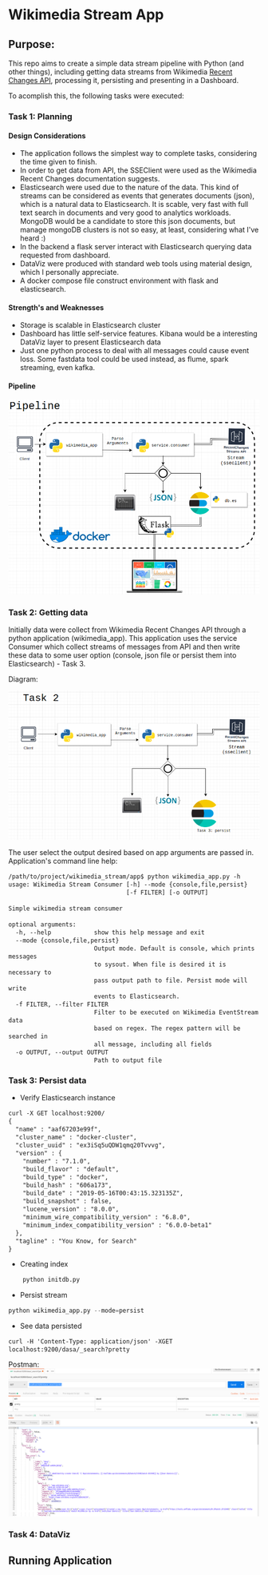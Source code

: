 # Wikimedia Stream App

## Purpose:
This repo aims to create a simple data stream pipeline with Python (and other things), including getting data streams from Wikimedia [Recent Changes API](https://wikitech.wikimedia.org/wiki/Event_Platform/EventStreams), processing it, persisting and presenting in a Dashboard.

To acomplish this, the following tasks were executed:

### Task 1: Planning

#### Design Considerations
- The application follows the simplest way to complete tasks, considering the time given to finish.
- In order to get data from API, the SSEClient were used as the Wikimedia Recent Changes documentation suggests. 
- Elasticsearch were used due to the nature of the data. This kind of streams can be considered as events that generates documents (json), which is a natural data to Elasticsearch.  It is scable, very fast with full text search in documents and very good to analytics workloads. MongoDB would be a candidate to store this json documents, but manage mongoDB clusters is not so easy, at least, considering what I've heard :)
- In the backend a flask server interact with Elasticsearch querying data requested from dashboard.
- DataViz were produced with standard web tools using material design, which I personally appreciate.
- A docker compose file construct environment with flask and elasticsearch.

#### Strength's and Weaknesses
- Storage is scalable in Elasticsearch cluster
- Dashboard has little self-service features. Kibana would be a interesting DataViz layer to present Elasticsearch data
- Just one python process to deal with all messages could cause event loss. Some fastdata tool could be used instead, as flume, spark streaming, even kafka.

#### Pipeline

![Pipeline](./doc/assets/img/pipeline.png)


### Task 2: Getting data

Initially data were collect from Wikimedia Recent Changes API through a python application (wikimedia_app).
This application uses the service Consumer which collect streams of messages from API and then write these data to some user option (console, json file or persist them into Elasticsearch) - Task 3. 

Diagram:

![Task2](./doc/assets/img/task2.png)

The user select the output desired based on app arguments are passed in.
Application's command line help:

```shell
/path/to/project/wikimedia_stream/app$ python wikimedia_app.py -h
usage: Wikimedia Stream Consumer [-h] --mode {console,file,persist}
                                 [-f FILTER] [-o OUTPUT]

Simple wikimedia stream consumer

optional arguments:
  -h, --help            show this help message and exit
  --mode {console,file,persist}
                        Output mode. Default is console, which prints messages
                        to sysout. When file is desired it is necessary to
                        pass output path to file. Persist mode will write
                        events to Elasticsearch.
  -f FILTER, --filter FILTER
                        Filter to be executed on Wikimedia EventStream data
                        based on regex. The regex pattern will be searched in
                        all message, including all fields
  -o OUTPUT, --output OUTPUT
                        Path to output file
```


### Task 3: Persist data

- Verify Elasticsearch instance

``` shell
curl -X GET localhost:9200/
{
  "name" : "aaf67203e99f",
  "cluster_name" : "docker-cluster",
  "cluster_uuid" : "ex3iSq5uQDW1qmq20Tvvvg",
  "version" : {
    "number" : "7.1.0",
    "build_flavor" : "default",
    "build_type" : "docker",
    "build_hash" : "606a173",
    "build_date" : "2019-05-16T00:43:15.323135Z",
    "build_snapshot" : false,
    "lucene_version" : "8.0.0",
    "minimum_wire_compatibility_version" : "6.8.0",
    "minimum_index_compatibility_version" : "6.0.0-beta1"
  },
  "tagline" : "You Know, for Search"
}
```
- Creating index

``` python
    python initdb.py
```

- Persist stream

``` python
python wikimedia_app.py --mode=persist
```
- See data persisted

``` shell
curl -H 'Content-Type: application/json' -XGET localhost:9200/dasa/_search?pretty
```

Postman:
![Postman](./doc/assets/img/postman.png)



### Task 4: DataViz


## Running Application

